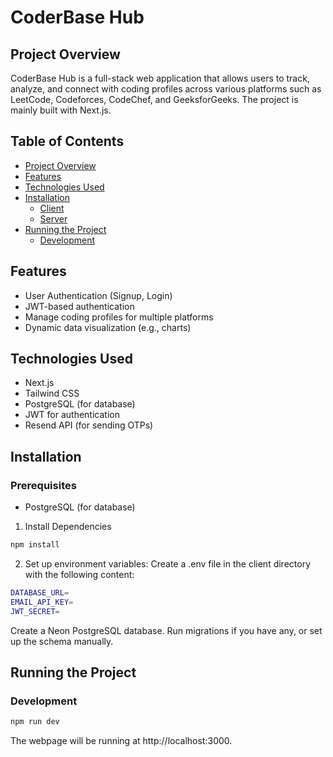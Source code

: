 # CoderBase Hub

## Project Overview

CoderBase Hub is a full-stack web application that allows users to track, analyze, and connect with coding profiles across various platforms such as LeetCode, Codeforces, CodeChef, and GeeksforGeeks. The project is mainly built with Next.js.

## Table of Contents

- [Project Overview](#project-overview)
- [Features](#features)
- [Technologies Used](#technologies-used)
- [Installation](#installation)
  - [Client](#client)
  - [Server](#server)
- [Running the Project](#running-the-project)
  - [Development](#development)

## Features

- User Authentication (Signup, Login)
- JWT-based authentication
- Manage coding profiles for multiple platforms
- Dynamic data visualization (e.g., charts)

## Technologies Used
- Next.js
- Tailwind CSS
- PostgreSQL (for database)
- JWT for authentication
- Resend API (for sending OTPs)

## Installation

### Prerequisites
- PostgreSQL (for database)

1. Install Dependencies
```bash
npm install
```
2. Set up environment variables:
Create a .env file in the client directory with the following content:
```bash
DATABASE_URL=
EMAIL_API_KEY=
JWT_SECRET=
```

Create a Neon PostgreSQL database. Run migrations if you have any, or set up the schema manually.

## Running the Project
### Development
```bash
npm run dev
```
The webpage will be running at http://localhost:3000.
